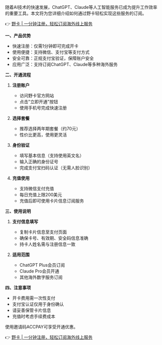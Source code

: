 随着AI技术的快速发展，ChatGPT、Claude等人工智能服务已成为提升工作效率的重要工具。本文将为您详细介绍如何通过野卡轻松实现这些服务的订阅。

👉 [野卡 | 一分钟注册，轻松订阅海外线上服务](https://bit.ly/bewildcard)

**一、产品优势**

- 快速注册：仅需1分钟即可完成开卡
- 使用便捷：支持微信、支付宝等支付方式
- 安全可靠：正规支付宝验证，保障账户安全
- 应用广泛：支持订阅ChatGPT、Claude等多种海外服务

**二、开通流程**

1. **注册账户**
   - 访问野卡官方网站
   - 点击"立即开通"按钮
   - 使用手机号完成快速注册

2. **选择套餐**
   - 推荐选择两年期套餐（约70元）
   - 性价比更高，使用更灵活

3. **身份验证**
   - 填写基本信息（支持使用英文名）
   - 输入正确的身份证号
   - 完成支付宝扫码认证（无需人脸识别）

4. **充值使用**
   - 支持微信支付充值
   - 每日充值上限200美元
   - 充值后即可使用卡片信息订阅服务

**三、使用说明**

1. **支付信息填写**
   - 复制卡片信息至支付页面
   - 确保卡号、有效期、安全码信息准确
   - 持卡人姓名需与注册信息一致

2. **适用范围**
   - ChatGPT Plus会员订阅
   - Claude Pro会员开通
   - 其他海外数字服务订阅

**四、注意事项**

- 开卡费用需一次性支付
- 支付宝认证仅用于身份确认
- 请妥善保管卡片信息
- 充值时考虑手续费成本

使用邀请码ACCPAY可享受开通优惠。

👉 [野卡 | 一分钟注册，轻松订阅海外线上服务](https://bit.ly/bewildcard)